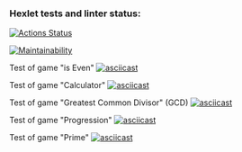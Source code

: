 ### Hexlet tests and linter status:
[![Actions Status](https://github.com/paulvino/java-project-61/workflows/hexlet-check/badge.svg)](https://github.com/paulvino/java-project-61/actions)

[![Maintainability](https://api.codeclimate.com/v1/badges/b941d93cd6e0116f9d4e/maintainability)](https://codeclimate.com/github/paulvino/java-project-61/maintainability)

Test of game "is Even"
[![asciicast](https://asciinema.org/a/5xB95nuH1RJJjvnATmxsHK5zv.svg)](https://asciinema.org/a/5xB95nuH1RJJjvnATmxsHK5zv)

Test of game "Calculator"
[![asciicast](https://asciinema.org/a/lSzzM8Lv98ZbjBDVszKXiwiSL.svg)](https://asciinema.org/a/lSzzM8Lv98ZbjBDVszKXiwiSL)

Test of game "Greatest Common Divisor" (GCD)
[![asciicast](https://asciinema.org/a/e4UQ80iUs7EjNrlCTIaie7lJu.svg)](https://asciinema.org/a/e4UQ80iUs7EjNrlCTIaie7lJu)

Test of game "Progression"
[![asciicast](https://asciinema.org/a/c2PJ1BKe3hxfsElASPrcRClsX.svg)](https://asciinema.org/a/c2PJ1BKe3hxfsElASPrcRClsX)

Test of game "Prime"
[![asciicast](https://asciinema.org/a/ONXAkBYias8xnyxnQCT975QAm.svg)](https://asciinema.org/a/ONXAkBYias8xnyxnQCT975QAm)
